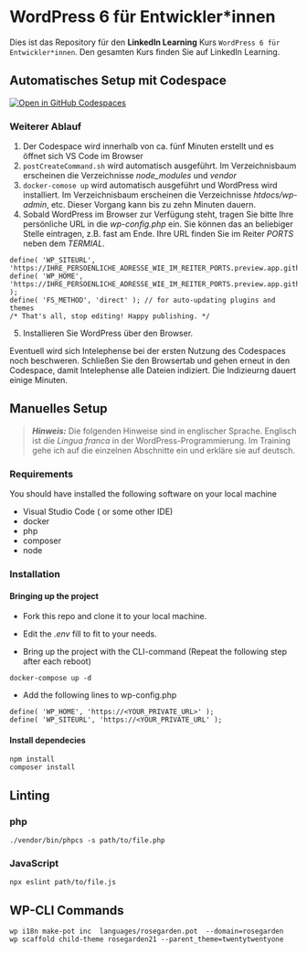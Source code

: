 # WordPress 6 für Entwickler*innen

Dies ist das Repository für den **LinkedIn Learning** Kurs `WordPress 6 für Entwickler*innen`. Den gesamten Kurs finden Sie auf LinkedIn Learning.

## Automatisches Setup mit Codespace
[![Open in GitHub Codespaces](https://github.com/codespaces/badge.svg)](https://github.com/codespaces/new?hide_repo_select=true&ref=main&repo=564877154&machine=largePremiumLinux&devcontainer_path=.devcontainer%2Fdevcontainer.json&location=WestEurope)

### Weiterer Ablauf
1. Der Codespace wird innerhalb von ca. fünf Minuten erstellt und es öffnet sich VS Code im Browser
1. ```postCreateCommand.sh``` wird automatisch ausgeführt. Im Verzeichnisbaum erscheinen die Verzeichnisse _node_modules_ und _vendor_
1. ```docker-comose up``` wird automatisch ausgeführt und WordPress wird installiert. Im Verzeichnisbaum erscheinen die Verzeichnisse _htdocs/wp-admin_, etc. Dieser Vorgang kann bis zu zehn Minuten dauern.
1. Sobald WordPress im Browser zur Verfügung steht, tragen Sie bitte Ihre persönliche URL in die _wp-config.php_ ein.
 Sie können das an beliebiger Stelle eintragen, z.B. fast am Ende. Ihre URL finden Sie im Reiter _PORTS_ neben dem _TERMIAL_.
```
define( 'WP_SITEURL', 'https://IHRE_PERSOENLICHE_ADRESSE_WIE_IM_REITER_PORTS.preview.app.github.dev/');
define( 'WP_HOME', 'https://IHRE_PERSOENLICHE_ADRESSE_WIE_IM_REITER_PORTS.preview.app.github.dev/' );
define( 'FS_METHOD', 'direct' ); // for auto-updating plugins and themes
/* That's all, stop editing! Happy publishing. */
```
5. Installieren Sie WordPress über den Browser.

Eventuell wird sich Intelephense bei der ersten Nutzung des Codespaces noch beschweren. Schließen Sie den Browsertab und gehen erneut in den Codespace, damit Intelephense alle Dateien indiziert. Die Indizieurng dauert einige Minuten.

## Manuelles Setup

> **_Hinweis:_**  Die folgenden Hinweise 
sind in englischer Sprache. Englisch ist die _Lingua franca_ in der WordPress-Programmierung. Im Training gehe ich auf die einzelnen Abschnitte ein und erkläre sie auf deutsch.

### Requirements
You should have installed the following software on your local machine
- Visual Studio Code ( or some other IDE)
- docker
- php
- composer
- node
### Installation
#### Bringing up the project
- Fork this repo and clone it to your local machine.

- Edit the _.env_ fill to fit to your needs.
- Bring up the project with the CLI-command (Repeat the following step after each reboot)
```
docker-compose up -d
```
- Add the following lines to wp-config.php 
```
define( 'WP_HOME', 'https://<YOUR_PRIVATE_URL>' );
define( 'WP_SITEURL', 'https://<YOUR_PRIVATE_URL' );
```
#### Install dependecies
```
npm install
composer install
```

## Linting
### php
```
./vendor/bin/phpcs -s path/to/file.php
```

### JavaScript
```
npx eslint path/to/file.js
```

## WP-CLI Commands
```
wp i18n make-pot inc  languages/rosegarden.pot  --domain=rosegarden
wp scaffold child-theme rosegarden21 --parent_theme=twentytwentyone

```
